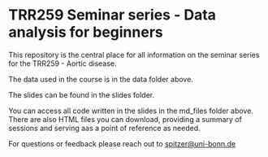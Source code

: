 # TRR259 Seminar series - Data analysis for beginners

This repository is the central place for all information on the seminar series for the TRR259 - Aortic disease.

The data used in the course is in the data folder above.



The slides can be found in the slides folder. 


You can access all code written in the slides in the md_files folder above. There are also HTML files you can download, providing a summary of sessions and serving aas a point of reference as needed.


For questions or feedback please reach out to spitzer@uni-bonn.de